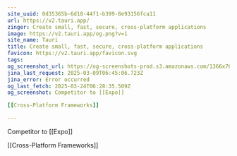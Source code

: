 ```yaml
---
site_uuid: 0d35365b-6d18-44f1-b399-8e93156fca11
url: https://v2.tauri.app/
zinger: Create small, fast, secure, cross-platform applications
image: https://v2.tauri.app/og.png?v=1
site_name: Tauri
title: Create small, fast, secure, cross-platform applications
favicon: https://v2.tauri.app/favicon.svg
tags: 
og_screenshot_url: https://og-screenshots-prod.s3.amazonaws.com/1366x768/80/false/579e44e7f6d0db29bf9c15cfb9a78fda95b385b6895efd1fc866419322202fc1.jpeg
jina_last_request: 2025-03-09T06:45:06.723Z
jina_error: Error occurred
og_last_fetch: 2025-03-24T06:28:35.509Z
og_screenshot: Competitor to [[Expo]]

[[Cross-Platform Frameworks]]

---
```

Competitor to [[Expo]]

[[Cross-Platform Frameworks]]
